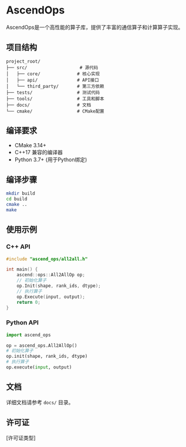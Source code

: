 # AscendOps

AscendOps是一个高性能的算子库，提供了丰富的通信算子和计算算子实现。

## 项目结构

```
project_root/
├── src/                    # 源代码
│   ├── core/              # 核心实现
│   ├── api/               # API接口
│   └── third_party/       # 第三方依赖
├── tests/                 # 测试代码
├── tools/                 # 工具和脚本
├── docs/                  # 文档
└── cmake/                 # CMake配置
```

## 编译要求

- CMake 3.14+
- C++17 兼容的编译器
- Python 3.7+ (用于Python绑定)

## 编译步骤

```bash
mkdir build
cd build
cmake ..
make
```

## 使用示例

### C++ API

```cpp
#include "ascend_ops/all2all.h"

int main() {
    ascend::ops::All2AllOp op;
    // 初始化算子
    op.Init(shape, rank_ids, dtype);
    // 执行算子
    op.Execute(input, output);
    return 0;
}
```

### Python API

```python
import ascend_ops

op = ascend_ops.All2AllOp()
# 初始化算子
op.init(shape, rank_ids, dtype)
# 执行算子
op.execute(input, output)
```

## 文档

详细文档请参考 `docs/` 目录。

## 许可证

[许可证类型] 
